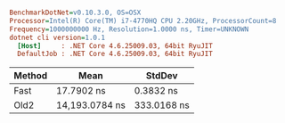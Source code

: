 ``` ini

BenchmarkDotNet=v0.10.3.0, OS=OSX
Processor=Intel(R) Core(TM) i7-4770HQ CPU 2.20GHz, ProcessorCount=8
Frequency=1000000000 Hz, Resolution=1.0000 ns, Timer=UNKNOWN
dotnet cli version=1.0.1
  [Host]     : .NET Core 4.6.25009.03, 64bit RyuJIT
  DefaultJob : .NET Core 4.6.25009.03, 64bit RyuJIT


```
 | Method |           Mean |      StdDev |
 |------- |--------------- |------------ |
 |   Fast |     17.7902 ns |   0.3832 ns |
 |   Old2 | 14,193.0784 ns | 333.0168 ns |
